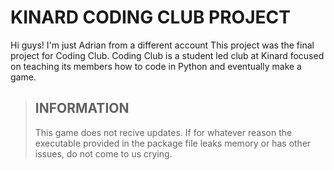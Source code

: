 # KINARD CODING CLUB PROJECT
Hi guys! I'm just Adrian from a different account
This project was the final project for Coding Club. Coding Club is a student led club at Kinard focused on teaching its members how to code in Python and eventually make a game.

>INFORMATION
>-------------------------
>This game does not recive updates. If for whatever reason the executable provided in the package file leaks memory or has other issues, do not come to us crying.
